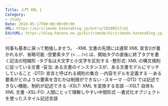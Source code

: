 ```yaml
---
Title: 入門 XML 1
Category:
- study
Date: 2010-05-17T00:00:00+09:00
URL: https://kiririmode.hatenablog.jp/entry/20100517/p1
EditURL: https://blog.hatena.ne.jp/kiririmode/kiririmode.hatenablog.jp/atom/entry/8454420450078211885
---
```


何事も基本に戻って勉強しませう。
-XML 文書の先頭には通常 XML 宣言(<?xml version=...?>)が書かれるが、省略可能
-空要素タグ (< ... />) は、開始タグの直後に終了タグを書く記法の短縮形
-タグ名は大文字と小文字を区別する
-整形式: XML の構文規則に従っている文書
-妥当: ある文書のインスタンスが、ある文書モデルにマッチしていること
-DTD: 宣言と呼ばれる規則の集合
--内容モデルを定義する
--ある要素がどのような要素を含むかは制限ができない
-スキーマ
--DTD では記述できない機能、制約が記述できる
-XSLT: XML を変換する言語
--XSLT 自体も XML 文書
-XSL-FO: 人間にとって理解しやすい中間形式
--書式化オブジェクトを使ったスタイル記述言語
